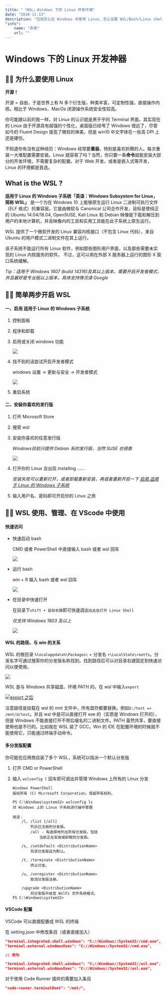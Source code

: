 ```yaml
---
title: "「WSL」Windows 下的 Linux 开发环境"
date: "2018-11-13"
description: "包括怎么在 Windows 中使用 Linux、怎么设置 WSL/Bash/Linux shell 为 VScode 的默认终端、Code Runner 使用 WSL/Bash/Linux shell"
"info":
    name: "赤琦"
    url: ""
---
```


# Windows 下的 Linux 开发神器

## 💁🏻‍ 为什么要使用 Linux

**开源！**

开源 = 自由，于是世界上有 N 多个衍生版，种类丰富，可定制性强，直接操作内核。相比于 Windows、MacOs 闭源操作系统安全性较高。

你可能跟以前的我一样，对 Linux 的认识就是黑乎乎的 Terminal 界面。其实现在的 Linux 由于开源具有超强的个性化，桌面版已经甩了 Windows 很远了，尽管如今的 Fluent Design 提高了微软的审美，但是 win10 中文字体在一些高 DPI 上还是硬伤。

不知道你有没有这种经历：Windows 经常要**重装**，特别是喜欢折腾的人。每次重装一大堆配置需要安装。Linux 就容易了吗？当然，你只要一条**命令**就能安装大部分的开发环境，不需要复杂的配置。对于 Web 开发，或者是嵌入式等开发，Linux 的环境都是首选。

## What is the WSL ?

**适用于 Linux 的 Windows 子系统「英语：Windows Subsystem for Linux，简称 WSL」** 是一个为在 Windows 10 上能够原生运行 Linux 二进制可执行文件（ELF 格式）的兼容层。它是由微软与 Canonical 公司合作开发，目标是使纯正的 Ubuntu 14.04/18.04, OpenSUSE, Kali Linux 和 Debian 映像能下载和解压到用户的本地计算机，并且映像内的工具和实用工具能在此子系统上原生运行。

WSL 提供了一个微软开发的 Linux 兼容内核接口（不包含 Linux 代码），来自 Ubuntu 的用户模式二进制文件在其上运行。

该子系统不能运行所有 Linux 软件，例如那些图形用户界面，以及那些需要未实现的 Linux 内核服务的软件。 不过，这可以用在外部 X 服务器上运行的图形 X 窗口系统缓解。

*Tip：适用于 Windows 1607 (build 14316)及其以上版本，需要开启开发者模式，并且最好是专业版以上版本，具体支持情况请 Google*



## 🕵🏻 简单两步开启 WSL

####  一、启用 适用于 Linux 的 Windows 子系统

1. 控制面板 

2. 程序和卸载 

3. 启用或关闭 windows 功能

    [![](/img/wsl0.jpg)](/img/wsl0.jpg)

5. 找不到的话尝试开启开发者模式

    windows 设置 -> 更新与安全 -> 开发者模式

    [![](/img/wsl7.png)](/img/wsl7.png)

4. 重启系统

#### 二、安装你喜欢的发行版

1. 打开 Microsoft Store

2. 搜索 wsl

3. 安装你喜欢的任意发行版

    *Windows目前只提供 Debian 系的发行版，当然 SUSE 也很香*

     [![](/img/wsl1.jpg)](/img/wsl1.jpg)

4. 打开你的 Linux 会出现 installing ……

    *安装失败可以重新打开，或者卸载重新安装，再或者重新开启一下 [启用 适用于 Linux 的 Windows 子系统](#启用-适用于-linux-的-windows-子系统)*

5. 输入用户名、密码即可开启你的 Linux 之旅


## 💪🏻 WSL 使用、管理、在 VScode 中使用

#### 快速访问

* 快速启动 bash

    CMD 或者 PowerShell 中直接输入 bash 或者 wsl 回车

    [![](/img/wsl2.png)](/img/wsl2.png)

* 运行 bash

    win + R 输入 bash 或者 wsl 回车

    [![](/img/wsl3.png)](/img/wsl3.png)

* 在目录中快速打开

    在目录下`shift + 鼠标右键`即可快速调出`在此处打开 Linux Shell`

    *仅支持 Windows 1803 及以上*

     [![](/img/wsl6.png)](/img/wsl6.png)

#### WSL 的路径、与 win 的关系

WSL 的根目录 `%localappdata%\Packages\` + 分发名 `+\LocalState\rootfs`。分发名字可通过搜索你的分发版名称找到。找到路径后可以对目录右键固定到快速访问以便使用。

[![](/img/wsl4.jpg)](/img/wsl4.jpg)

WSL 是与 Windows 共享磁盘、环境 PATH 的，在 wsl 中输入`export`

[![export 之后](/img/wsl5.png)](/img/wsl5.png)

注意路径是挂载在 wsl 的 mnt 文件中，所有盘符都要替换。例如`D:/test => /mnt/d/test`。并且 wsl 中是可以直接打开 exe 的（实质是 Windows 打开的），但是 Windows 不能直接打开不带后缀名的二进制文件。PATH 虽然共享，要直接使用也是不行的。比如我在 WSL 装了 GCC，Win 的 IDE 在配置环境的时候就不能使用它，只能通过终端手动命令。

#### 多分发版配置

你可能在应用商店装了多个 WSL，系统可以指派一个默认分发版

1. 打开 CMD or PowerShell

2. 输入 `wslconfig l` 回车即可调出并管理 Windows 上所有的 Linux 分发

    ```
    Windows PowerShell
    版权所有 (C) Microsoft Corporation。保留所有权利。

    PS C:\Windows\system32> wslconfig ls
    对 Windows 上的 Linux 子系统进行操作管理

    用途：
        /l, /list [/all]
            列出已注册的分发版。
            /all - 有选择地列出所有分发版，包括
                当前正在安装或卸载的分发版。

        /s, /setdefault <DistributionName>
            将该分发版设为默认。

        /t, /terminate <DistributionName>
            终止分发。

        /u, /unregister <DistributionName>
            取消分发版注册。

        /upgrade <DistributionName>
            将分发版升级至 WslFs 文件系统格式。
    PS C:\Windows\system32>
    ```

#### VSCode 配置

VSCode 可以直接配置成 WSL 的终端

在 setting.json 中修改条目（或者直接加入）

```json
"terminal.integrated.shell.windows": "C://Windows//System32//cmd.exe",
"terminal.external.windowsExec": "C://Windows//System32//cmd.exe",

// 改为

"terminal.integrated.shell.windows": "C://Windows//System32//wsl.exe",
"terminal.external.windowsExec": "C://Windows//System32//wsl.exe",
```

对于使用 Code Runner 插件的需要加入条目

```json
"code-runner.terminalRoot": "/mnt/",
```